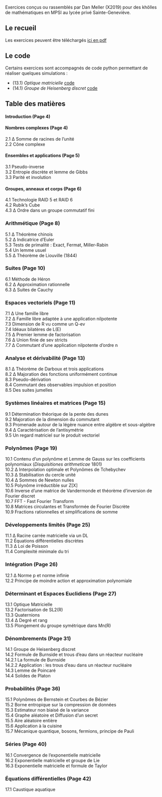 

Exercices conçus ou rassemblés par Dan Meller (X2019) pour des khôlles de mathématiques en MPSI au lycée privé Sainte-Geneviève. 
## Le recueil 

Les exercices peuvent être téléchargés <a href="https://danmlr.github.io/exo-mathsup-ginette/Dan_Meller_exercices_MPSI.pdf">ici en pdf</a>

## Le code 
Certains exercices sont accompagnés de code python permettant de réaliser quelques simulations : 

- (13.1) *Optique matricielle* [code](https://github.com/danmlr/exo-mathsup-ginette/blob/main/groupe_heisenberg_discret.py)
- (14.1) *Groupe de Heisenberg discret* [code](https://github.com/danmlr/exo-mathsup-ginette/blob/main/lentille.py)

## Table des matières

#### Introduction (Page 4)
#### Nombres complexes (Page 4)
2.1 ∆ Somme de racines de l’unité                
2.2 Cône complexe                     
#### Ensembles et applications (Page 5)
3.1 Pseudo-inverse                     
3.2 Entropie discrète et lemme de Gibbs               
3.3 Parité et involution                    
#### Groupes, anneaux et corps (Page 6)
4.1 Technologie RAID 5 et RAID 6                 
4.2 Rubik’s Cube                      
4.3 ∆ Ordre dans un groupe commutatif fini              
### Arithmétique (Page 8)
5.1 ∆ Théorème chinois                    
5.2 ∆ Indicatrice d’Euler                    
5.3 Tests de primalité : Exact, Fermat, Miller-Rabin            
5.4 Un lemme usuel                     
5.5 ∆ Théorème de Liouville (1844)                
### Suites (Page 10)
6.1 Méthode de Héron                   
6.2 ∆ Approximation rationnelle                
6.3 ∆ Suites de Cauchy                   
### Espaces vectoriels (Page 11)
7.1 ∆ Une famille libre                   
7.2 ∆ Famille libre adaptée à une application nilpotente          
7.3 Dimension de R vu comme un Q-ev               
7.4 Idéaux bilatères de L(E)                  
7.5 ∆ Premier lemme de factorisation               
7.6 ∆ Union finie de sev stricts                 
7.7 ∆ Commutant d’une application nilpotente d’ordre n          
### Analyse et dérivabilité (Page 13)
8.1 ∆ Théorème de Darboux et trois applications            
8.2 ∆ Majoration des fonctions uniformément continue          
8.3 Pseudo-dérivation                    
8.4 Commutant des observables impulsion et position           
8.5 Des suites jumelles                   
### Systèmes linéaires et matrices (Page 15)
9.1 Détermination théorique de la pente des dunes                          
9.2 Majoration de la dimension du commutant            
9.3 Promenade autour de la légère nuance entre algèbre et sous-algèbre      
9.4 ∆ Caractérisation de l’antisymétrie               
9.5 Un regard matriciel sur le produit vectoriel            
### Polynômes (Page 19)
10.1 Contenu d’un polynôme et Lemme de Gauss sur les coefficients polynomiaux (*Disquisitiones arithmeticae* 1801)                 
10.2 ∆ Interpolation optimale et Polynômes de Tchebychev         
10.3 ∆ Stabilisation du cercle unité                
10.4 ∆ Sommes de Newton nulles                
10.5 Polynôme irréductible sur Z[X]                
10.6 Inverse d’une matrice de Vandermonde et théorème d’inversion de Fourier discret  
10.7 FFT - Fast Fourier Transform                
10.8 Matrices circulantes et Transformée de Fourier Discrète         
10.9 Fractions rationnelles et simplifications de somme           
### Développements limités (Page 25)
11.1 ∆ Racine carrée matricielle via un DL              
11.2 Équations différentielles discrètes               
11.3 ∆ Loi de Poisson                    
11.4 Complexité minimale du tri                 
### Intégration (Page 26)
12.1 ∆ Norme p et norme infinie                 
12.2 Principe de moindre action et approximation polynomiale        
### Déterminant et Espaces Euclidiens (Page 27)
13.1 Optique Matricielle                   
13.2 Factorisation de SL2(R)                  
13.3 Quaternions                     
13.4 ∆ Degré et rang                    
13.5 Plongement du groupe symétrique dans Mn(R)           
### Dénombrements (Page 31)
14.1 Groupe de Heisenberg discret                
14.2 Formule de Burnside et trous d’eau dans un réacteur nucléaire       
14.2.1 La formule de Burnside                
14.2.2 Application : les trous d’eau dans un réacteur nucléaire       
14.3 Lemme de Poincaré                   
14.4 Solides de Platon                    
### Probabilités (Page 36)
15.1 Polynômes de Bernstein et Courbes de Bézier            
15.2 Borne entropique sur la compression de données           
15.3 Estimateur non biaisé de la variance              
15.4 Graphe aléatoire et Diffusion d’un secret             
15.5 Aire aléatoire entière                   
15.6 Application à la cuisine                  
15.7 Mécanique quantique, bosons, fermions, principe de Pauli        
### Séries (Page 40)
16.1 Convergence de l’exponentielle matricielle             
16.2 Exponentielle matricielle et groupe de Lie             
16.3 Exponentielle matricielle et formule de Taylor            
### Équations différentielles (Page 42)
17.1 Caustique aquatique   
